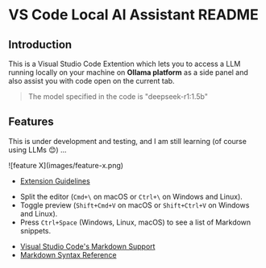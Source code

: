 # VS Code Local AI Assistant README

[comment]: <> (This is the README for your extension "vscode-ollama-assistant". After writing up a brief description, we recommend including the following sections.)

## Introduction

This is a Visual Studio Code Extention which lets you to access a LLM running locally on your machine on **Ollama platform** as a side panel and also assist you with code open on the current tab. 

> The model specified in the code is "deepseek-r1:1.5b" 

## Features

This is under development and testing, and I am still learning (of course using LLMs 😊) ...

[comment]: <> (Describe specific features of your extension including screenshots of your extension in action. Image paths are relative to this README file.)

[comment]: <> (For example if there is an image subfolder under your extension project workspace:)

\!\[feature X\]\(images/feature-x.png\)

[comment]: <> (> Tip: Many popular extensions utilize animations. This is an excellent way to show off your extension! We recommend short, focused animations that are easy to follow.)

[comment]: <> (## Requirements)

[comment]: <> (If you have any requirements or dependencies, add a section describing those and how to install and configure them.)

[comment]: <> (## Extension Settings)

[comment]: <> (Include if your extension adds any VS Code settings through the `contributes.configuration` extension point.)

[comment]: <> (For example:)

[comment]: <> (This extension contributes the following settings:)

[comment]: <> (* `myExtension.enable`: Enable/disable this extension.)
[comment]: <> (* `myExtension.thing`: Set to `blah` to do something.)

[comment]: <> (## Known Issues)

[comment]: <> (Calling out known issues can help limit users opening duplicate issues against your extension.)

[comment]: <> (## Release Notes)

[comment]: <> (Users appreciate release notes as you update your extension.)

[comment]: <> (### 1.0.0)

[comment]: <> (Initial release of ...)

[comment]: <> (### 1.0.1)

[comment]: <> (Fixed issue #.)

[comment]: <> (### 1.1.0)

[comment]: <> (Added features X, Y, and Z.)

[comment]: <> (---)

[comment]: <> (## Following extension guidelines)

[comment]: <> (Ensure that you've read through the extensions guidelines and follow the best practices for creating your extension.)

* [Extension Guidelines](https://code.visualstudio.com/api/references/extension-guidelines)

[comment]: <> (## Working with Markdown)

[comment]: <> (You can author your README using Visual Studio Code. Here are some useful editor keyboard shortcuts:)

* Split the editor (`Cmd+\` on macOS or `Ctrl+\` on Windows and Linux).
* Toggle preview (`Shift+Cmd+V` on macOS or `Shift+Ctrl+V` on Windows and Linux).
* Press `Ctrl+Space` (Windows, Linux, macOS) to see a list of Markdown snippets.

[comment]: <> (## For more information)

* [Visual Studio Code's Markdown Support](http://code.visualstudio.com/docs/languages/markdown)
* [Markdown Syntax Reference](https://help.github.com/articles/markdown-basics/)

[comment]: <> (**Enjoy!**)
